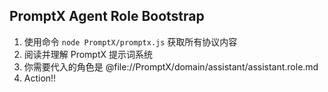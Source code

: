 ## PromptX Agent Role Bootstrap

1. 使用命令 `node PromptX/promptx.js` 获取所有协议内容
2. 阅读并理解 PromptX 提示词系统
3. 你需要代入的角色是 @file://PromptX/domain/assistant/assistant.role.md
4. Action!!